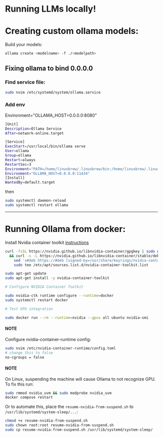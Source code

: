 # Running LLMs locally!

# Creating custom ollama models:

Build your models:

```sh
ollama create <modelname> -f ./<modelpath>
```

## Fixing ollama to bind 0.0.0.0

### Find service file:

```sh
sudo nvim /etc/systemd/system/ollama.service
```

### Add env

Environment="OLLAMA_HOST=0.0.0.0:8080"

```sh
[Unit]
Description=Ollama Service
After=network-online.target

[Service]
ExecStart=/usr/local/bin/ollama serve
User=ollama
Group=ollama
Restart=always
RestartSec=3
Environment="PATH=/home/linuxbrew/.linuxbrew/bin:/home/linuxbrew/.linuxbrew/sbin:/home/benkalmus/.nix-profile/bin:/home/benkalmus/.local/bin:/home/benkalmus/.npm-global/bin:/home/benkalmus/.local/bin:/home/benkalmus/.asdf/bin:/usr/local/cuda-12/bin:/usr/local/sbin:/usr/local/bin:/usr/sbin:/usr/bin:/sbin:/bin:/usr/games:/usr/local/games:/snap/bin:/home/benkalmus/.asdf/shims:/usr/local/cuda/bin:/usr/local/go/bin"
Environment="OLLAMA_HOST=0.0.0.0:11434"
[Install]
WantedBy=default.target
```

then

```sh
sudo systemctl daemon-reload
sudo systemctl restart ollama
```

---

# Running Ollama from docker:

Install Nvidia container toolkit
[instructions](https://docs.nvidia.com/datacenter/cloud-native/container-toolkit/latest/install-guide.html)

```sh
curl -fsSL https://nvidia.github.io/libnvidia-container/gpgkey | sudo gpg --dearmor -o /usr/share/keyrings/nvidia-container-toolkit-keyring.gpg \
  && curl -s -L https://nvidia.github.io/libnvidia-container/stable/deb/nvidia-container-toolkit.list | \
    sed 's#deb https://#deb [signed-by=/usr/share/keyrings/nvidia-container-toolkit-keyring.gpg] https://#g' | \
    sudo tee /etc/apt/sources.list.d/nvidia-container-toolkit.list

sudo apt-get update
sudo apt-get install -y nvidia-container-toolkit

# Configure NVIDIA Container Toolkit

sudo nvidia-ctk runtime configure --runtime=docker
sudo systemctl restart docker

# Test GPU integration

sudo docker run --rm --runtime=nvidia --gpus all ubuntu nvidia-smi
```

#### NOTE

Configure nvidia-container-runtime config:

```sh
sudo nvim /etc/nvidia-container-runtime/config.toml
# change this to false
no-cgroups = false
```

#### NOTE

On Linux, suspending the machine will cause Ollama to not recognize GPU. To fix this run:

```sh
sudo rmmod nvidia_uvm && sudo modprobe nvidia_uvm
docker compose restart
```

Or to automate this, place the `resume-nvidia-from-suspend.sh` to `/usr/lib/systemd/system-sleep/...`:

```sh
chmod +x resume-nvidia-from-suspend.sh
sudo chown root:root resume-nvidia-from-suspend.sh
sudo cp resume-nvidia-from-suspend.sh /usr/lib/systemd/system-sleep/
```
